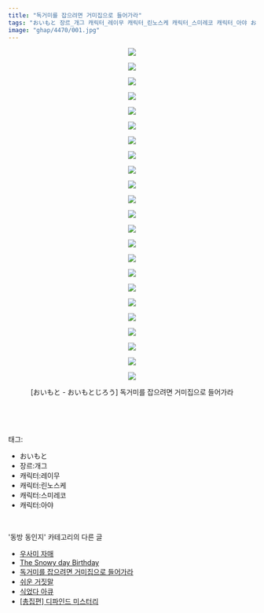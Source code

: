 ```yaml
---
title: "독거미를 잡으려면 거미집으로 들어가라"
tags: "おいもと 장르_개그 캐릭터_레이무 캐릭터_린노스케 캐릭터_스미레코 캐릭터_아야 おいもと_おいもとじろう 동방_동인지"
image: "ghap/4470/001.jpg"
---
```

<div class="article">
<p style="text-align: center; clear: none; float: none;"><img src="{{ site.nasurl }}/ghap/4470/001.jpg"/></p>
<p style="text-align: center; clear: none; float: none;"><img src="{{ site.nasurl }}/ghap/4470/002.jpg"/></p>
<p style="text-align: center; clear: none; float: none;"><img src="{{ site.nasurl }}/ghap/4470/003.jpg"/></p>
<p style="text-align: center; clear: none; float: none;"><img src="{{ site.nasurl }}/ghap/4470/004.jpg"/></p>
<p style="text-align: center; clear: none; float: none;"><img src="{{ site.nasurl }}/ghap/4470/005.jpg"/></p>
<p style="text-align: center; clear: none; float: none;"><img src="{{ site.nasurl }}/ghap/4470/006.jpg"/></p>
<p style="text-align: center; clear: none; float: none;"><img src="{{ site.nasurl }}/ghap/4470/007.jpg"/></p>
<p style="text-align: center; clear: none; float: none;"><img src="{{ site.nasurl }}/ghap/4470/008.jpg"/></p>
<p style="text-align: center; clear: none; float: none;"><img src="{{ site.nasurl }}/ghap/4470/009.jpg"/></p>
<p style="text-align: center; clear: none; float: none;"><img src="{{ site.nasurl }}/ghap/4470/010.jpg"/></p>
<p style="text-align: center; clear: none; float: none;"><img src="{{ site.nasurl }}/ghap/4470/011.jpg"/></p>
<p style="text-align: center; clear: none; float: none;"><img src="{{ site.nasurl }}/ghap/4470/012.jpg"/></p>
<p style="text-align: center; clear: none; float: none;"><img src="{{ site.nasurl }}/ghap/4470/013.jpg"/></p>
<p style="text-align: center; clear: none; float: none;"><img src="{{ site.nasurl }}/ghap/4470/014.jpg"/></p>
<p style="text-align: center; clear: none; float: none;"><img src="{{ site.nasurl }}/ghap/4470/015.jpg"/></p>
<p style="text-align: center; clear: none; float: none;"><img src="{{ site.nasurl }}/ghap/4470/016.jpg"/></p>
<p style="text-align: center; clear: none; float: none;"><img src="{{ site.nasurl }}/ghap/4470/017.jpg"/></p>
<p style="text-align: center; clear: none; float: none;"><img src="{{ site.nasurl }}/ghap/4470/018.jpg"/></p>
<p style="text-align: center; clear: none; float: none;"><img src="{{ site.nasurl }}/ghap/4470/019.jpg"/></p>
<p style="text-align: center; clear: none; float: none;"><img src="{{ site.nasurl }}/ghap/4470/020.jpg"/></p>
<p style="text-align: center; clear: none; float: none;"><img src="{{ site.nasurl }}/ghap/4470/021.jpg"/></p>
<p style="text-align: center; clear: none; float: none;"><img src="{{ site.nasurl }}/ghap/4470/022.jpg"/></p>
<p style="text-align: center; clear: none; float: none;"><img src="{{ site.nasurl }}/ghap/4470/023.jpg"/></p>
<p style="text-align: center; clear: none; float: none;">[おいもと - おいもとじろう] 독거미를 잡으려면 거미집으로 들어가라</p>
<p><br/></p>
</div><br/>
<div class="tagTrail">
<p>태그: </p>
<ul>
<li>おいもと</li>
<li>장르:개그</li>
<li>캐릭터:레이무</li>
<li>캐릭터:린노스케</li>
<li>캐릭터:스미레코</li>
<li>캐릭터:아야</li>
</ul>
</div><br/>
<div class="another">
<p>'동방 동인지' 카테고리의 다른 글</p>
<ul>
<li><a href="/2018-06-22-ghap_4477">우사미 자매</a></li>
<li><a href="/2018-06-17-ghap_4471">The Snowy day Birthday</a></li>
<li><a href="/2018-06-17-ghap_4470">독거미를 잡으려면 거미집으로 들어가라</a></li>
<li><a href="/2018-06-17-ghap_4469">쉬운 거짓말</a></li>
<li><a href="/2018-06-13-ghap_4468">식었다 아큐</a></li>
<li><a href="/2018-06-13-ghap_4466">[총집편] 디파인드 미스터리</a></li>
</ul>
</div><br/>
<div class="cb_module cb_fluid">
<div class="cb_wrt cb_profile">
</div><!-- commentList close -->
</div><br/>
